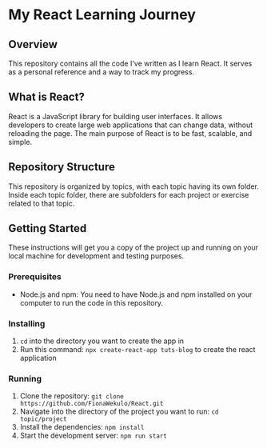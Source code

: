 # My React Learning Journey

## Overview

This repository contains all the code I've written as I learn React. It serves as a personal reference and a way to track my progress.

## What is React?

React is a JavaScript library for building user interfaces. It allows developers to create large web applications that can change data, without reloading the page. The main purpose of React is to be fast, scalable, and simple.

## Repository Structure

This repository is organized by topics, with each topic having its own folder. Inside each topic folder, there are subfolders for each project or exercise related to that topic.

## Getting Started

These instructions will get you a copy of the project up and running on your local machine for development and testing purposes.

### Prerequisites

- Node.js and npm: You need to have Node.js and npm installed on your computer to run the code in this repository.

### Installing
1. `cd` into the directory you want to create the app in
2. Run this command: `npx create-react-app tuts-blog` to create the react application

### Running 
1. Clone the repository: `git clone https://github.com/FionaWekulo/React.git`
2. Navigate into the directory of the project you want to run: `cd topic/project`
3. Install the dependencies: `npm install`
4. Start the development server: `npm run start`

